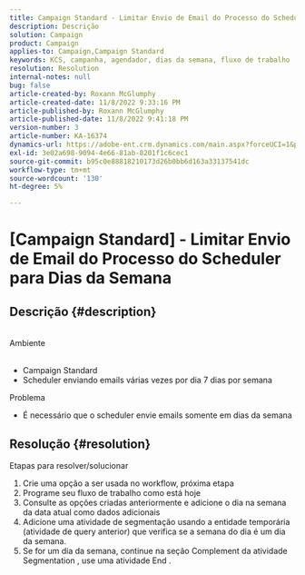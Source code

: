 ```yaml
---
title: Campaign Standard - Limitar Envio de Email do Processo do Scheduler para Dias da Semana
description: Descrição
solution: Campaign
product: Campaign
applies-to: Campaign,Campaign Standard
keywords: KCS, campanha, agendador, dias da semana, fluxo de trabalho
resolution: Resolution
internal-notes: null
bug: false
article-created-by: Roxann McGlumphy
article-created-date: 11/8/2022 9:33:16 PM
article-published-by: Roxann McGlumphy
article-published-date: 11/8/2022 9:41:18 PM
version-number: 3
article-number: KA-16374
dynamics-url: https://adobe-ent.crm.dynamics.com/main.aspx?forceUCI=1&pagetype=entityrecord&etn=knowledgearticle&id=3710adef-ac5f-ed11-9561-6045bd006704
exl-id: 3e02a698-9094-4e66-81ab-8201f1c6cec1
source-git-commit: b95c0e88818210173d26b0bb6d163a33137541dc
workflow-type: tm+mt
source-wordcount: '130'
ht-degree: 5%

---
```


# [Campaign Standard] - Limitar Envio de Email do Processo do Scheduler para Dias da Semana

## Descrição {#description}

<br>Ambiente<br><br>
- Campaign Standard
- Scheduler enviando emails várias vezes por dia 7 dias por semana

Problema
- É necessário que o scheduler envie emails somente em dias da semana



## Resolução {#resolution}

Etapas para resolver/solucionar
1. Crie uma opção a ser usada no workflow, próxima etapa
2. Programe seu fluxo de trabalho como está hoje
3. Consulte as opções criadas anteriormente e adicione o dia na semana da data atual como dados adicionais
4. Adicione uma atividade de segmentação usando a entidade temporária (atividade de query anterior) que verifica se a semana do dia é um dia da semana.
5. Se for um dia da semana, continue na seção Complement da atividade Segmentation , use uma atividade End .
